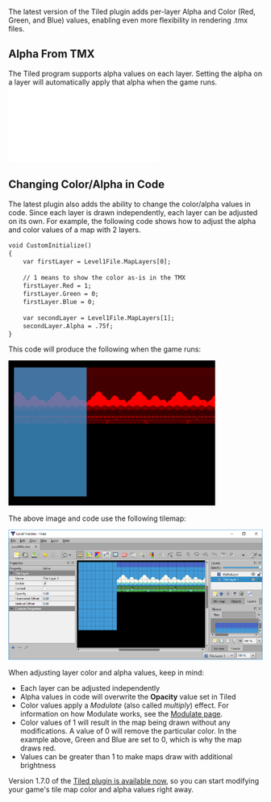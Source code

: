 The latest version of the Tiled plugin adds per-layer Alpha and Color (Red, Green, and Blue) values, enabling even more flexibility in rendering .tmx files.

## Alpha From TMX

The Tiled program supports alpha values on each layer. Setting the alpha on a layer will automatically apply that alpha when the game runs. [![](/wp-content/uploads/2018/09/2018-09-30_13-28-22.gif.md)](/wp-content/uploads/2018/09/2018-09-30_13-28-22.gif.md)

## Changing Color/Alpha in Code

The latest plugin also adds the ability to change the color/alpha values in code. Since each layer is drawn independently, each layer can be adjusted on its own. For example, the following code shows how to adjust the alpha and color values of a map with 2 layers.

``` lang:c#
void CustomInitialize()
{
    var firstLayer = Level1File.MapLayers[0];

    // 1 means to show the color as-is in the TMX
    firstLayer.Red = 1;
    firstLayer.Green = 0;
    firstLayer.Blue = 0;

    var secondLayer = Level1File.MapLayers[1];
    secondLayer.Alpha = .75f;
}
```

This code will produce the following when the game runs:

![](/media/2018-09-img_5bb124aa4dc72.png)

The above image and code use the following tilemap:

![](/media/2018-09-img_5bb12512acd4b.png)

When adjusting layer color and alpha values, keep in mind:

-   Each layer can be adjusted independently
-   Alpha values in code will overwrite the **Opacity** value set in Tiled
-   Color values apply a *Modulate* (also called *multiply*) effect. For information on how Modulate works, see the [Modulate page](/documentation/api/flatredball/flatredball-graphics/flatredball-graphics-coloroperation/flatredball-graphics-coloroperation-modulate/.md).
-   Color values of 1 will result in the map being drawn without any modifications. A value of 0 will remove the particular color. In the example above, Green and Blue are set to 0, which is why the map draws red.
-   Values can be greater than 1 to make maps draw with additional brightness

Version 1.7.0 of the [Tiled plugin is available now](http://www.gluevault.com/plug/94-tiled-plugin), so you can start modifying your game's tile map color and alpha values right away.
